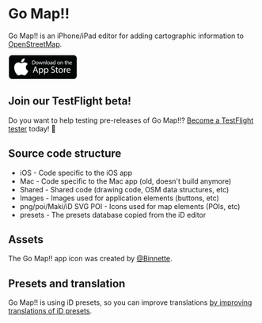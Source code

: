
# Go Map!!

Go Map!! is an iPhone/iPad editor for adding cartographic information to [OpenStreetMap][1].

[![Download on the App Store badge][2]][3]

## Join our TestFlight beta!

Do you want to help testing pre-releases of Go Map!!?
[Become a TestFlight tester][4] today! 🚀

## Source code structure

* iOS - Code specific to the iOS app
* Mac - Code specific to the Mac app (old, doesn't build anymore)
* Shared - Shared code (drawing code, OSM data structures, etc)
* Images - Images used for application elements (buttons, etc)
* png/poi/Maki/iD SVG POI - Icons used for map elements (POIs, etc)
* presets - The presets database copied from the iD editor

## Assets

The Go Map!! app icon was created by [@Binnette][5].

[1]: https://www.openstreetmap.org
[2]: download-on-the-app-store.png
[3]: https://itunes.apple.com/app/id592990211
[4]: https://testflight.apple.com/join/T96F9wYq
[5]: https://github.com/Binnette

## Presets and translation

Go Map!! is using iD presets, so you can improve translations [by improving translations of iD presets](https://github.com/openstreetmap/iD/blob/develop/CONTRIBUTING.md#translating).
